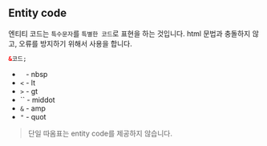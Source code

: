 ## Entity code
엔티티 코드는 `특수문자`를 `특별한 코드`로 표현을 하는 것입니다.
html 문법과 충돌하지 않고, 오류를 방지하기 위해서 사용을 합니다.

```html
&코드;
```

* ` ` - nbsp
* `<` - lt
* `>` - gt
* `` - middot
* `&` - amp
* `"` - quot

> 단일 따옴표는 entity code를 제공하지 않습니다.